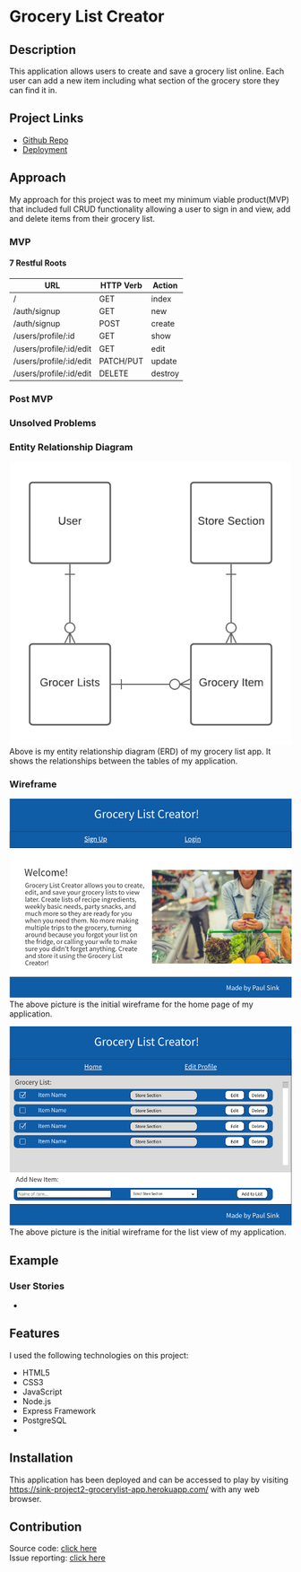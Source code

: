 # Grocery List Creator 

## Description  

This application allows users to create and save a grocery list online. Each user can add a new item including what section of the grocery store they can find it in.


## Project Links

* [Github Repo](https://sink-project2-grocerylist-app.herokuapp.com/)
* [Deployment](https://github.com/PaulDSink/grocery_list)

## Approach  

My approach for this project was to meet my minimum viable product(MVP) that included full CRUD functionality allowing a user to sign in and view, add and delete items from their grocery list.
  

### MVP  

#### 7 Restful Roots
| **URL** | **HTTP Verb** |  **Action**|
|------------|-------------|------------|
| /        | GET       | index  
| /auth/signup         | GET       | new   
| /auth/signup          | POST      | create   
| /users/profile/:id      | GET       | show       
| /users/profile/:id/edit | GET       | edit       
| /users/profile/:id/edit      | PATCH/PUT | update    
| /users/profile/:id/edit     | DELETE    | destroy 



### Post MVP  

 

### Unsolved Problems  

 

### Entity Relationship Diagram

![ERD](images/ERD.png)
Above is my entity relationship diagram (ERD) of my grocery list app. It shows the relationships between the tables of my application.

### Wireframe  

![Homepage](images/WireFrame_Home.png)  
The above picture is the initial wireframe for the home page of my application.

![List Page](images/WireFrame_List.png)
The above picture is the initial wireframe for the list view of my application.

## Example  



### User Stories  

*  



## Features  

I used the following technologies on this project:

* HTML5
* CSS3
* JavaScript
* Node.js
* Express Framework
* PostgreSQL
* 

## Installation  

This application has been deployed and can be accessed to play by visiting https://sink-project2-grocerylist-app.herokuapp.com/ with any web browser.  

## Contribution  

Source code: [click here](https://github.com/PaulDSink/grocery_list)  
Issue reporting: [click here](https://github.com/PaulDSink/grocery_list/issues)